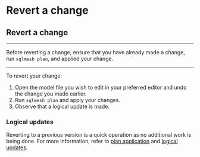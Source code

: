 # Revert a change

## Revert a change

---

Before reverting a change, ensure that you have already made a change, run `sqlmesh plan`, and applied your change.

---

To revert your change:

1. Open the model file you wish to edit in your preferred editor and undo the change you made earlier.
2. Run `sqlmesh plan` and apply your changes.
3. Observe that a logical update is made.

### Logical updates
Reverting to a previous version is a quick operation as no additional work is being done. For more information, refer to [plan application](/concepts/plans#plan-application) and [logical updates](/concepts/plans#logical-updates).
